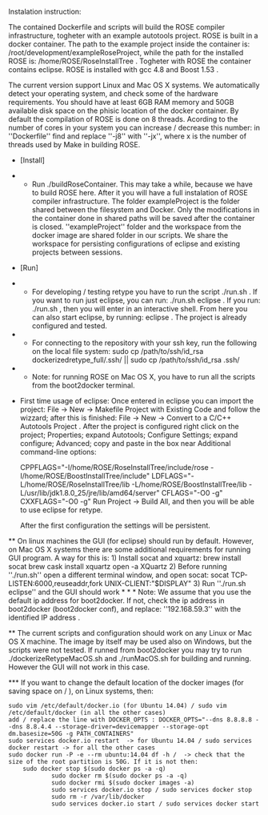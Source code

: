 Instalation instruction:

The contained Dockerfile and scripts will build the ROSE compiler infrastructure, togheter with an example autotools project. ROSE is built in a docker container. The path to the example project inside the container is: /root/development/exampleRoseProject, while the path for the installed ROSE is: /home/ROSE/RoseInstallTree . Togheter with ROSE the container contains eclipse. ROSE is installed with gcc 4.8 and Boost 1.53 . 

The current version support Linux and Mac OS X systems. We automatically detect your operating system, and check some of the hardware requirements. You should have at least 6GB RAM memory and 50GB available disk space on the phisic location of the docker container. By default the compilation of ROSE is done on 8 threads. Acording to the number of cores in your system you can increase / decrease this number: in ''Dockerfile'' find and replace ''-j8'' with ''-jx'', where x is the number of threads used by Make in building ROSE. 


* [Install]
* * Run ./buildRoseContainer. This may take a while, because we have to build ROSE here. After it you will have a full instalation of ROSE compiler infrastructure. The folder exampleProject is the folder shared between the filesystem and Docker. Only the modifications in the container done in shared paths will be saved after the container is closed.  ''exampleProject'' folder and the workspace from the docker image are shared folder in our scripts. We share the workspace for persisting configurations of eclipse and existing projects between sessions.

* [Run]
* * For developing / testing retype you have to run the script ./run.sh . If you want to run just eclipse, you can run: ./run.sh eclipse . If you run: ./run.sh , then you will enter in an interactive shell. 
From here you can also start eclipse, by running: eclipse . The project is already configured and tested. 
* * For connecting to the repository with your ssh key, run the following on the local file system: sudo cp /path/to/ssh/id_rsa dockerizedretype_full/.ssh/ || sudo cp /path/to/ssh/id_rsa .ssh/
* * Note: for running ROSE on Mac OS X, you have to run all the scripts from the boot2docker terminal.


* First time usage of eclipse: 
	Once entered in eclipse you can import the project: File -> New -> Makefile Project with Existing Code and follow the wizzard; after this is finished: File -> New -> Convert to a C/C++ Autotools Project . After the project is configured right click on the project; Properties; expand Autotools; Configure Settings; expand configure; Advanced; copy and paste in the box near Additional command-line options:

	CPPFLAGS="-I/home/ROSE/RoseInstallTree/include/rose -I/home/ROSE/BoostInstallTree/include" LDFLAGS="-L/home/ROSE/RoseInstallTree/lib -L/home/ROSE/BoostInstallTree/lib -L/usr/lib/jdk1.8.0_25/jre/lib/amd64/server" CFLAGS="-O0 -g" CXXFLAGS="-O0 -g"
Run Project -> Build All, and then you will be able to use eclipse for retype.


	After the first configuration the settings will be persistent. 

** On linux machines the GUI (for eclipse) should run by default. However, on Mac OS X systems there are some additional requirements for running GUI program. A way for this is:
	1) Install socat and xquartz: 
		brew install socat
		brew cask install xquartz
		open -a XQuartz
	2) Before running ''./run.sh'' open a different terminal window, and open socat: socat TCP-LISTEN:6000,reuseaddr,fork UNIX-CLIENT:\"$DISPLAY\"
	3) Run ''./run.sh eclipse'' and the GUI should work
	* * * Note: We assume that you use the default ip address for boot2docker. If not, check the ip address in boot2docker (boot2docker conf), and replace: ''192.168.59.3'' with the identified IP address . 

** The current scripts and configuration should work on any Linux or Mac OS X machine. The image by itself may be used also on  Windows, but the scripts were not tested. If runned from boot2docker you may try to run ./dockerizeRetypeMacOS.sh and ./runMacOS.sh for building and running.  However the GUI will not work in this case.

*** If you want to change the default location of the docker images (for saving space on / ), on Linux systems, then:

	sudo vim /etc/default/docker.io (for Ubuntu 14.04) / sudo vim /etc/default/docker (in all the other cases)
	add / replace the line with DOCKER_OPTS : DOCKER_OPTS="--dns 8.8.8.8 --dns 8.8.4.4 --storage-driver=devicemapper --storage-opt dm.basesize=50G -g PATH_CONTAINERS"
	sudo services docker.io restart  -> for Ubuntu 14.04 / sudo services docker restart -> for all the other cases
	sudo docker run -P -e --rm ubuntu:14.04 df -h /  -> check that the size of the root partition is 50G. If it is not then: 
		sudo docker stop $(sudo docker ps -a -q)
                sudo docker rm $(sudo docker ps -a -q)
                sudo docker rmi $(sudo docker images -a)
                sudo services docker.io stop / sudo services docker stop           
                sudo rm -r /var/lib/docker
                sudo services docker.io start / sudo services docker start

